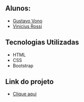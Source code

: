## Alunos:
- [Gustavo Vono](https://github.com/gutvono)
- [Vinicius Rossi](https://github.com/ViniciusRossi02)

## Tecnologias Utilizadas
- HTML
- CSS
- Bootstrap

## Link do projeto
- [Clique aqui]([https://github.com/ViniciusRossi02](https://gutvono.github.io/prova_ling_prog))
